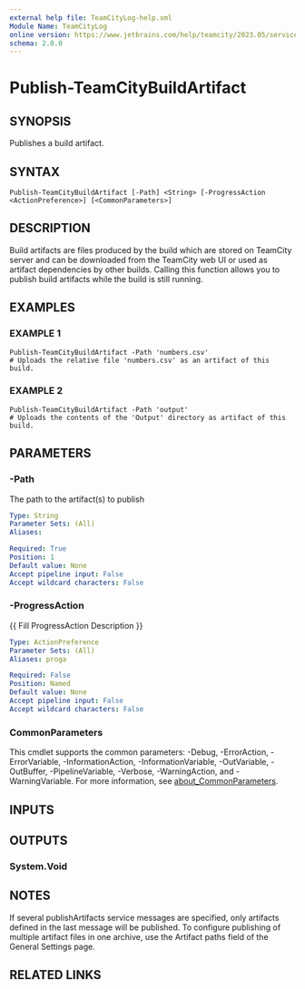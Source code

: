 ```yaml
---
external help file: TeamCityLog-help.xml
Module Name: TeamCityLog
online version: https://www.jetbrains.com/help/teamcity/2023.05/service-messages.html#Adding+and+Removing+Build+Tags
schema: 2.0.0
---
```


# Publish-TeamCityBuildArtifact

## SYNOPSIS
Publishes a build artifact.

## SYNTAX

```
Publish-TeamCityBuildArtifact [-Path] <String> [-ProgressAction <ActionPreference>] [<CommonParameters>]
```

## DESCRIPTION
Build artifacts are files produced by the build which are stored on TeamCity
server and can be downloaded from the TeamCity web UI or used as artifact
dependencies by other builds.
Calling this function allows you to publish
build artifacts while the build is still running.

## EXAMPLES

### EXAMPLE 1
```
Publish-TeamCityBuildArtifact -Path 'numbers.csv'
# Uploads the relative file 'numbers.csv' as an artifact of this build.
```

### EXAMPLE 2
```
Publish-TeamCityBuildArtifact -Path 'output'
# Uploads the contents of the 'Output' directory as artifact of this build.
```

## PARAMETERS

### -Path
The path to the artifact(s) to publish

```yaml
Type: String
Parameter Sets: (All)
Aliases:

Required: True
Position: 1
Default value: None
Accept pipeline input: False
Accept wildcard characters: False
```

### -ProgressAction
{{ Fill ProgressAction Description }}

```yaml
Type: ActionPreference
Parameter Sets: (All)
Aliases: proga

Required: False
Position: Named
Default value: None
Accept pipeline input: False
Accept wildcard characters: False
```

### CommonParameters
This cmdlet supports the common parameters: -Debug, -ErrorAction, -ErrorVariable, -InformationAction, -InformationVariable, -OutVariable, -OutBuffer, -PipelineVariable, -Verbose, -WarningAction, and -WarningVariable. For more information, see [about_CommonParameters](http://go.microsoft.com/fwlink/?LinkID=113216).

## INPUTS

## OUTPUTS

### System.Void
## NOTES
If several publishArtifacts service messages are specified, only
artifacts defined in the last message will be published.
To configure
publishing of multiple artifact files in one archive, use the Artifact
paths field of the General Settings page.

## RELATED LINKS
